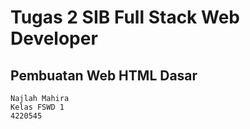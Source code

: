 # Tugas 2 SIB Full Stack Web Developer
## Pembuatan Web HTML Dasar

```
Najlah Mahira
Kelas FSWD 1
4220545
